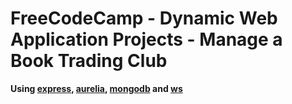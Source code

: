 # FreeCodeCamp - Dynamic Web Application Projects - Manage a Book Trading Club
**Using [express](https://expressjs.com/), [aurelia](http://aurelia.io/), [mongodb](https://github.com/mongodb/node-mongodb-native) and [ws](https://github.com/websockets/ws)**
